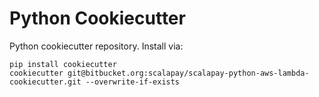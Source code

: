 # Python Cookiecutter

Python cookiecutter repository. Install via:
```
pip install cookiecutter
cookiecutter git@bitbucket.org:scalapay/scalapay-python-aws-lambda-cookiecutter.git --overwrite-if-exists
```
